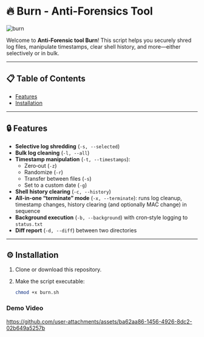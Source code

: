 # 🔥 Burn - Anti-Forensics Tool

![burn](https://socialify.git.ci/omertasci11/burn/image?font=Inter&language=1&name=1&owner=1&pattern=Transparent&theme=Auto)

Welcome to **Anti‑Forensic tool Burn**! This script helps you securely shred log files, manipulate timestamps, clear shell history, and more—either selectively or in bulk.


---

## 📋 Table of Contents

- [Features](#-features)  
- [Installation](#-installation)  

---

## 🔒 Features

- **Selective log shredding** (`-s, --selected`)  
- **Bulk log cleaning** (`-l, --all`)  
- **Timestamp manipulation** (`-t, --timestamps`):  
  - Zero‑out (`-z`)  
  - Randomize (`-r`)  
  - Transfer between files (`-s`)  
  - Set to a custom date (`-g`)  
- **Shell history clearing** (`-c, --history`)  
- **All-in-one “terminate” mode** (`-x, --terminate`): runs log cleanup, timestamp changes, history clearing (and optionally MAC change) in sequence  
- **Background execution** (`-b, --background`) with cron‑style logging to `status.txt`  
- **Diff report** (`-d, --diff`) between two directories  

---

## ⚙️ Installation

1. Clone or download this repository.  
2. Make the script executable:

   ```bash
   chmod +x burn.sh

### Demo Video


https://github.com/user-attachments/assets/ba62aa86-1456-4926-8dc2-02b649a5257b



